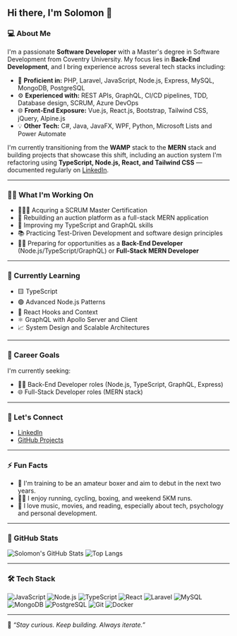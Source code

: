 ## Hi there, I'm Solomon 👋

### 💻 About Me
I'm a passionate **Software Developer** with a Master's degree in Software Development from Coventry University. My focus lies in **Back-End Development**, and I bring experience across several tech stacks including:

- 🔧 **Proficient in:** PHP, Laravel, JavaScript, Node.js, Express, MySQL, MongoDB, PostgreSQL
- ⚙️ **Experienced with:** REST APIs, GraphQL, CI/CD pipelines, TDD, Database design, SCRUM, Azure DevOps
- 🌐 **Front-End Exposure:** Vue.js, React.js, Bootstrap, Tailwind CSS, jQuery, Alpine.js
- 💡 **Other Tech:** C#, Java, JavaFX, WPF, Python, Microsoft Lists and Power Automate

I'm currently transitioning from the **WAMP** stack to the **MERN** stack and building projects that showcase this shift, including an auction system I'm refactoring using **TypeScript, Node.js, React, and Tailwind CSS** — documented regularly on [LinkedIn](https://www.linkedin.com/in/solomon-fidelis-7a80b9132/).

---

### 👨‍💻 What I'm Working On
- 🧑🏽‍💻 Acquring a SCRUM Master Certification
- 🚀 Rebuilding an auction platform as a full-stack MERN application
- 🔧 Improving my TypeScript and GraphQL skills
- 📚 Practicing Test-Driven Development and software design principles
- 🧑‍💻 Preparing for opportunities as a **Back-End Developer** (Node.js/TypeScript/GraphQL) or **Full-Stack MERN Developer**

---

### 🧠 Currently Learning
- 🟨 TypeScript
- 🟢 Advanced Node.js Patterns
- 🌿 React Hooks and Context
- ⚛️ GraphQL with Apollo Server and Client
- 📈 System Design and Scalable Architectures

---

### 🎯 Career Goals
I'm currently seeking:
- 🧑‍💻 Back-End Developer roles (Node.js, TypeScript, GraphQL, Express)
- 🌐 Full-Stack Developer roles (MERN stack)

---

### 🔗 Let's Connect
- [LinkedIn](https://www.linkedin.com/in/solomon-fidelis/)
- [GitHub Projects](https://github.com/solomonfidelis)

---

### ⚡ Fun Facts
- 🥊 I'm training to be an amateur boxer and aim to debut in the next two years.
- 🏃‍♂️ I enjoy running, cycling, boxing, and weekend 5KM runs.
- 🎵 I love music, movies, and reading, especially about tech, psychology and personal development.

---

### 📌 GitHub Stats

![Solomon's GitHub Stats](https://github-readme-stats.vercel.app/api?username=solzycoded&show_icons=true&theme=tokyonight)
![Top Langs](https://github-readme-stats.vercel.app/api/top-langs/?username=solzycoded&layout=compact&theme=tokyonight)

---

### 🛠 Tech Stack

![JavaScript](https://img.shields.io/badge/-JavaScript-F7DF1E?style=flat-square&logo=javascript&logoColor=black)
![Node.js](https://img.shields.io/badge/-Node.js-339933?style=flat-square&logo=node.js&logoColor=white)
![TypeScript](https://img.shields.io/badge/-TypeScript-007ACC?style=flat-square&logo=typescript&logoColor=white)
![React](https://img.shields.io/badge/-React-20232A?style=flat-square&logo=react&logoColor=61DAFB)
![Laravel](https://img.shields.io/badge/-Laravel-F05340?style=flat-square&logo=laravel&logoColor=white)
![MySQL](https://img.shields.io/badge/-MySQL-4479A1?style=flat-square&logo=mysql&logoColor=white)
![MongoDB](https://img.shields.io/badge/-MongoDB-47A248?style=flat-square&logo=mongodb&logoColor=white)
![PostgreSQL](https://img.shields.io/badge/-PostgreSQL-336791?style=flat-square&logo=postgresql&logoColor=white)
![Git](https://img.shields.io/badge/-Git-F05032?style=flat-square&logo=git&logoColor=white)
![Docker](https://img.shields.io/badge/-Docker-2496ED?style=flat-square&logo=docker&logoColor=white)

---

🧠 *“Stay curious. Keep building. Always iterate.”*
